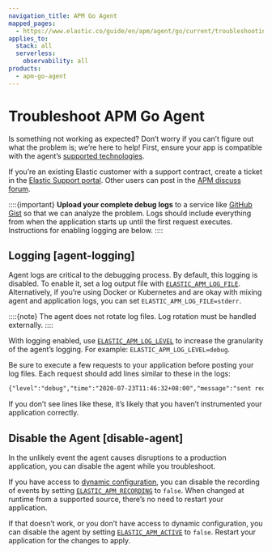 ```yaml
---
navigation_title: APM Go Agent
mapped_pages:
  - https://www.elastic.co/guide/en/apm/agent/go/current/troubleshooting.html
applies_to:
  stack: all
  serverless:
    observability: all
products:
  - apm-go-agent
---
```


# Troubleshoot APM Go Agent

Is something not working as expected? Don’t worry if you can’t figure out what the problem is; we’re here to help! First, ensure your app is compatible with the agent’s [supported technologies](apm-agent-go://reference/supported-technologies.md).

If you’re an existing Elastic customer with a support contract, create a ticket in the [Elastic Support portal](https://support.elastic.co/customers/s/login/). Other users can post in the [APM discuss forum](https://discuss.elastic.co/c/apm).

::::{important}
**Upload your complete debug logs** to a service like [GitHub Gist](https://gist.github.com) so that we can analyze the problem. Logs should include everything from when the application starts up until the first request executes. Instructions for enabling logging are below.
::::



## Logging [agent-logging]

Agent logs are critical to the debugging process. By default, this logging is disabled. To enable it, set a log output file with [`ELASTIC_APM_LOG_FILE`](apm-agent-go://reference/configuration.md#config-log-file). Alternatively, if you’re using Docker or Kubernetes and are okay with mixing agent and application logs, you can set `ELASTIC_APM_LOG_FILE=stderr`.

::::{note}
The agent does not rotate log files. Log rotation must be handled externally.
::::


With logging enabled, use [`ELASTIC_APM_LOG_LEVEL`](apm-agent-go://reference/configuration.md#config-log-level) to increase the granularity of the agent’s logging. For example: `ELASTIC_APM_LOG_LEVEL=debug`.

Be sure to execute a few requests to your application before posting your log files. Each request should add lines similar to these in the logs:

```txt
{"level":"debug","time":"2020-07-23T11:46:32+08:00","message":"sent request with 100 transactions, 0 spans, 0 errors, 0 metricsets"}
```

If you don’t see lines like these, it’s likely that you haven’t instrumented your application correctly.


## Disable the Agent [disable-agent]

In the unlikely event the agent causes disruptions to a production application, you can disable the agent while you troubleshoot.

If you have access to [dynamic configuration](apm-agent-go://reference/configuration.md#dynamic-configuration), you can disable the recording of events by setting [`ELASTIC_APM_RECORDING`](apm-agent-go://reference/configuration.md#config-recording) to `false`. When changed at runtime from a supported source, there’s no need to restart your application.

If that doesn’t work, or you don’t have access to dynamic configuration, you can disable the agent by setting [`ELASTIC_APM_ACTIVE`](apm-agent-go://reference/configuration.md#config-active) to `false`. Restart your application for the changes to apply.
